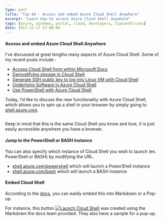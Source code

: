 ```yaml
---
type: post
title: "Tip 69 - Access and embed Azure Cloud Shell Anywhere"
excerpt: "Learn how to access Azure Cloud Shell anywhere"
tags: [azure, windows, portal, cloud, developers, tipsandtricks]
date: 2017-12-17 17:00:00
---
```



#### Access and embed Azure Cloud Shell Anywhere

I've discussed at great lengths many aspects of Azure Cloud Shell. Some of my recent posts include : 

* [Access Cloud Shell from within Microsoft Docs](http://www.michaelcrump.net/azure-tips-and-tricks11/)
* [Demystifying storage in Cloud Shell](http://www.michaelcrump.net/azure-tips-and-tricks13/)
* [Generate SSH public key to log into Linux VM with Cloud Shell](http://www.michaelcrump.net/azure-tips-and-tricks14/)
* [Underlying Software in Azure Cloud Shell](http://www.michaelcrump.net/azure-tips-and-tricks15/)
* [Use PowerShell with Azure Cloud Shell](http://www.michaelcrump.net/azure-tips-and-tricks17/)

Today, I'd like to discuss the new functionality with Azure Cloud Shell, which allows you to spin up a shell in your browser by simply going to [shell.azure.com](http://shell.azure.com). 

<img :src="$withBase('/files/cloudshellbrowser1.png')">

Keep in mind that this is the same Cloud Shell you know and love, it is just easily accessible anywhere you have a browser. 

#### Jump to the PowerShell or BASH instance

You can also specify which instance of Cloud Shell you wish to launch (ex. PowerShell or BASH) by modifying the URL.

* [shell.azure.com/powershell](https://shell.azure.com/powershell) which will launch a PowerShell instance
* [shell.azure.com/bash](https://shell.azure.com/bash) which will launch a BASH instance

#### Embed Cloud Shell

According to the [docs](https://docs.microsoft.com/en-us/azure/cloud-shell/embed-cloud-shell), you can easily embed this into Markdown or a Pop-up. 

For instance, this button [![Launch Cloud Shell](https://shell.azure.com/images/launchcloudshell.png "Launch Cloud Shell")](https://shell.azure.com) was created using the Markdown the docs team provided. They also have a sample for a pop-up. 

